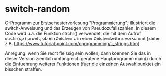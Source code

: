 # switch-random
C-Programm zur Erstsemestervorlesung "Programmierung"; illustriert die switch-Anweisung und das Erzeugen von Pseudozufallszahlen.
In diesem Code wird u.a. die Funktion strchr() verwendet, die mit dem Aufruf strchr(s,z) prueft, ob ein Zeichen z in einer Zeichenkette s vorkommt [siehe z.B. https://www.tutorialspoint.com/cprogramming/c_strings.htm].

Anregung: wenn Sie recht fleissig sein wollen, dann koennen Sie das in dieser Version ziemlich umfangreich geratene Hauptprogramm main() durch die Einfuehrung weiterer Funktionen (fuer die einzelnen Auswahlpunkte) ein bisschen straffen.

